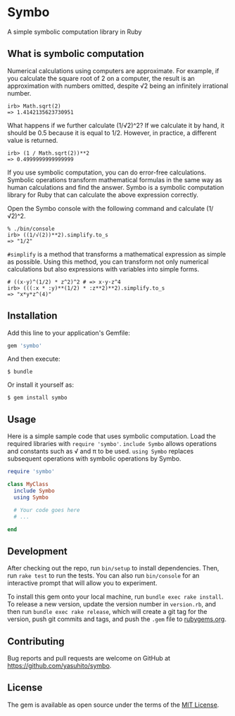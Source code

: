 # Symbo

A simple symbolic computation library in Ruby

## What is symbolic computation

Numerical calculations using computers are approximate. For example, if you calculate the square root of 2 on a computer, the result is an approximation with numbers omitted, despite √2 being an infinitely irrational number.

```
irb> Math.sqrt(2)
=> 1.4142135623730951
```

What happens if we further calculate (1/√2)^2? If we calculate it by hand, it should be 0.5 because it is equal to 1/2. However, in practice, a different value is returned.

```
irb> (1 / Math.sqrt(2))**2
=> 0.4999999999999999
```

If you use symbolic computation, you can do error-free calculations. Symbolic operations transform mathematical formulas in the same way as human calculations and find the answer. Symbo is a symbolic computation library for Ruby that can calculate the above expression correctly.

Open the Symbo console with the following command and calculate (1/√2)^2.

```
% ./bin/console
irb> ((1/√(2))**2).simplify.to_s
=> "1/2"
```

`#simplify` is a method that transforms a mathematical expression as simple as possible. Using this method, you can transform not only numerical calculations but also expressions with variables into simple forms.

```
# ((x·y)^(1/2) * z^2)^2 # => x·y·z^4
irb> (((:x * :y)**(1/2) * :z**2)**2).simplify.to_s
=> "x*y*z^(4)"
```

## Installation

Add this line to your application's Gemfile:

```ruby
gem 'symbo'
```

And then execute:

    $ bundle

Or install it yourself as:

    $ gem install symbo

## Usage

Here is a simple sample code that uses symbolic computation. Load the required libraries with `require 'symbo'`. `include Symbo` allows operations and constants such as √ and π to be used. `using Symbo` replaces subsequent operations with symbolic operations by Symbo.

```ruby
require 'symbo'

class MyClass
  include Symbo
  using Symbo

  # Your code goes here
  # ...

end
```

## Development

After checking out the repo, run `bin/setup` to install dependencies. Then, run `rake test` to run the tests. You can also run `bin/console` for an interactive prompt that will allow you to experiment.

To install this gem onto your local machine, run `bundle exec rake install`. To release a new version, update the version number in `version.rb`, and then run `bundle exec rake release`, which will create a git tag for the version, push git commits and tags, and push the `.gem` file to [rubygems.org](https://rubygems.org).

## Contributing

Bug reports and pull requests are welcome on GitHub at https://github.com/yasuhito/symbo.

## License

The gem is available as open source under the terms of the [MIT License](https://opensource.org/licenses/MIT).
